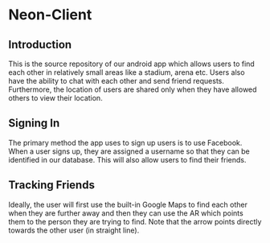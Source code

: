 # Neon-Client
## Introduction
This is the source repository of our android app which allows
users to find each other in relatively small areas like a stadium,
arena etc. Users also have the ability to chat with each other and
send friend requests. Furthermore, the location of users are shared
only when they have allowed others to view their location.

## Signing In
The primary method the app uses to sign up users is to use Facebook.
When a user signs up, they are assigned a username so that they
can be identified in our database. This will also allow users to
find their friends.

## Tracking Friends
Ideally, the user will first use the built-in Google Maps to find each other
when they are further away and then they can use the AR which points
them to the person they are trying to find. Note that the arrow points
directly towards the other user (in straight line).
